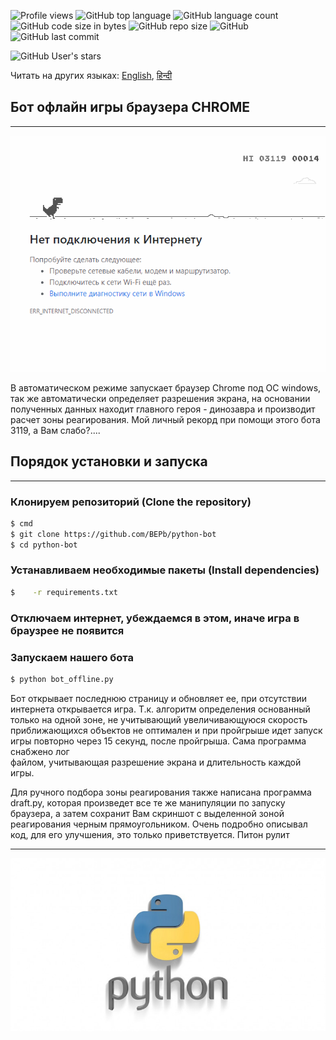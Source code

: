![Profile views](https://gpvc.arturio.dev/BEPb) 
![GitHub top language](https://img.shields.io/github/languages/top/BEPb/python-bot) 
![GitHub language count](https://img.shields.io/github/languages/count/BEPb/python-bot)
![GitHub code size in bytes](https://img.shields.io/github/languages/code-size/BEPb/python-bot)
![GitHub repo size](https://img.shields.io/github/repo-size/BEPb/python-bot) 
![GitHub](https://img.shields.io/github/license/BEPb/python-bot) 
![GitHub last commit](https://img.shields.io/github/last-commit/BEPb/python-bot)

![GitHub User's stars](https://img.shields.io/github/stars/BEPb?style=social)


Читать на других языках: [English](README.ru.md), [हिन्दी](README.hindi.md)

## Бот офлайн игры браузера CHROME

____
![](./media/title.gif)

В автоматическом режиме запускает браузер Chrome под ОС windows, так же автоматически определяет разрешения экрана, 
на основании полученных данных находит главного героя - динозавра и производит расчет зоны реагирования. Мой личный 
рекорд при помощи этого бота 3119, а Вам слабо?....

## Порядок установки и запуска                    
____
### Клонируем репозиторий (Clone the repository)
 
```sh
$ cmd
$ git clone https://github.com/BEPb/python-bot
$ cd python-bot
```
 
### Устанавливаем необходимые пакеты (Install dependencies)
```sh
$    -r requirements.txt
```
### Отключаем интернет, убеждаемся в этом, иначе игра в браузрее не появится 
### Запускаем нашего бота 
 
```sh
$ python bot_offline.py
```

 Бот открывает последнюю страницу и обновляет ее, при отсутствии интернета открывается игра. Т.к. алгоритм 
 определения основанный только на одной зоне, не учитывающий увеличивающуюся скорость приближающихся объектов не 
 оптимален и при пройгрыше идет запуск  игры повторно через 15 секунд, после пройгрыша. Сама программа снабжено лог  
 файлом, учитывающая разрешение экрана и длительность каждой игры.
      
 Для ручного подбора зоны реагирования также написана программа draft.py, которая произведет все те же манипуляции 
 по запуску браузера, а затем сохранит Вам скриншот с выделенной зоной реагирования черным прямоугольником.
 Очень подробно описывал код, для его улучшения, это только приветствуется. Питон рулит
 
____
![](./media/python.jpeg)